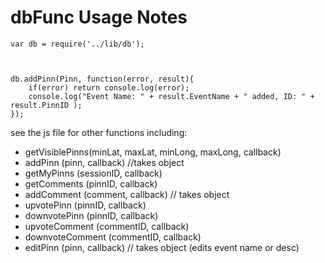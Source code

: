 dbFunc Usage Notes
=============

	var db = require('../lib/db');



	db.addPinn(Pinn, function(error, result){
		if(error) return console.log(error);
		console.log("Event Name: " + result.EventName + " added, ID: " + result.PinnID );
	});

see the js file for other functions including:

* getVisiblePinns(minLat, maxLat, minLong, maxLong, callback)
* addPinn (pinn, callback) //takes object
* getMyPinns (sessionID, callback)
* getComments (pinnID, callback)
* addComment (comment, callback) // takes object
* upvotePinn (pinnID, callback)
* downvotePinn (pinnID, callback)
* upvoteComment (commentID, callback)
* downvoteComment (commentID, callback)
* editPinn (pinn, callback) // takes object (edits event name or desc)